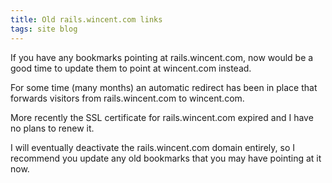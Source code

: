 ```yaml
---
title: Old rails.wincent.com links
tags: site blog
---
```


If you have any bookmarks pointing at rails.wincent.com, now would be a good time to update them to point at wincent.com instead.

For some time (many months) an automatic redirect has been in place that forwards visitors from rails.wincent.com to wincent.com.

More recently the SSL certificate for rails.wincent.com expired and I have no plans to renew it.

I will eventually deactivate the rails.wincent.com domain entirely, so I recommend you update any old bookmarks that you may have pointing at it now.
